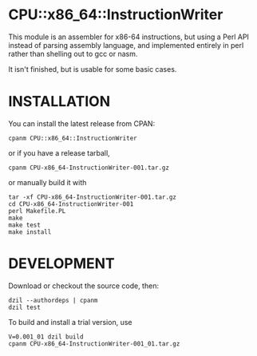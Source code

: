 # CPU::x86_64::InstructionWriter

This module is an assembler for x86-64 instructions, but using a Perl API
instead of parsing assembly language, and implemented entirely in perl
rather than shelling out to gcc or nasm.

It isn't finished, but is usable for some basic cases.

# INSTALLATION

You can install the latest release from CPAN:

    cpanm CPU::x86_64::InstructionWriter

or if you have a release tarball,

    cpanm CPU-x86_64-InstructionWriter-001.tar.gz

or manually build it with

    tar -xf CPU-x86_64-InstructionWriter-001.tar.gz
    cd CPU-x86_64-InstructionWriter-001
    perl Makefile.PL
    make
    make test
    make install

# DEVELOPMENT

Download or checkout the source code, then:

    dzil --authordeps | cpanm
    dzil test

To build and install a trial version, use

    V=0.001_01 dzil build
    cpanm CPU-x86_64-InstructionWriter-001_01.tar.gz
